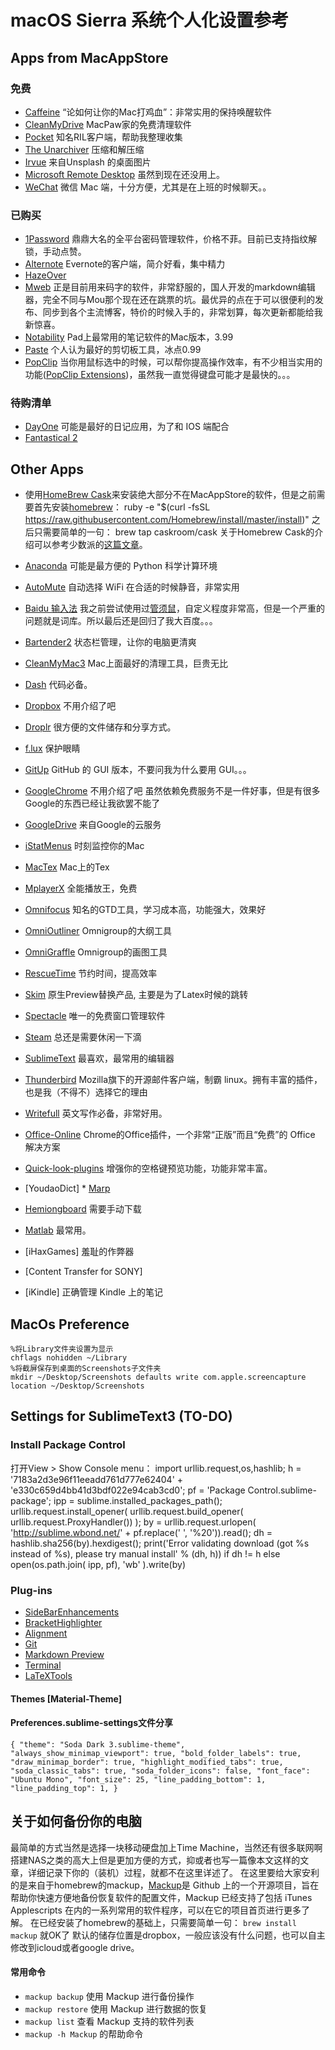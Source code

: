 # macOS Sierra 系统个人化设置参考

<!-- more -->

## Apps from MacAppStore 
### 免费 
* [Caffeine](https://itunes.apple.com/en/app/caffeine/id411246225?mt=12) “论如何让你的Mac打鸡血”：非常实用的保持唤醒软件
* [CleanMyDrive](https://itunes.apple.com/us/app/cleanmydrive-external-drives/id523620159?mt=12) MacPaw家的免费清理软件 
* [Pocket](https://itunes.apple.com/us/app/pocket/id568494494?mt=12) 知名RIL客户端，帮助我整理收集 
* [The Unarchiver](https://itunes.apple.com/en/app/the-unarchiver/id425424353?mt=12) 压缩和解压缩 
* [Irvue](https://itunes.apple.com/fr/app/wallpapers-from-unsplash-irvue/id1039633667?l=en&mt=12) 来自Unsplash 的桌面图片 
* [Microsoft Remote Desktop](https://itunes.apple.com/fr/app/microsoft-remote-desktop/id715768417?l=en&mt=12) 虽然到现在还没用上。
* [WeChat](https://itunes.apple.com/fr/app/wechat/id836500024?l=en&mt=12) 微信 Mac 端，十分方便，尤其是在上班的时候聊天。。 

### 已购买 
* [1Password](https://itunes.apple.com/us/app/1password-password-manager/id443987910?mt=12&ign-mpt=uo%3D4) 鼎鼎大名的全平台密码管理软件，价格不菲。目前已支持指纹解锁，手动点赞。 
* [Alternote](https://itunes.apple.com/app/id974971992?mt=12) Evernote的客户端，简介好看，集中精力 
* [HazeOver](https://itunes.apple.com/us/app/distraction-dimmer-hazeover/id430798174?mt=12) 
* [Mweb](https://itunes.apple.com/cn/app/mweb-zhuan-ye-demarkdown-xie/id954188948?mt=12) 正是目前用来码字的软件，非常舒服的，国人开发的markdown编辑器，完全不同与Mou那个现在还在跳票的坑。最优异的点在于可以很便利的发布、同步到各个主流博客，特价的时候入手的，非常划算，每次更新都能给我新惊喜。 
* [Notability](https://itunes.apple.com/us/app/notability/id736189492?mt=12) Pad上最常用的笔记软件的Mac版本，3.99 
* [Paste](https://itunes.apple.com/us/app/paste-clipboard-history-manager/id967805235?mt=12&ign-mpt=uo%3D6) 个人认为最好的剪切板工具，冰点0.99 
* [PopClip](https://itunes.apple.com/fr/app/popclip/id445189367?l=en&mt=12) 当你用鼠标选中的时候，可以帮你提高操作效率，有不少相当实用的功能([PopClip Extensions](http://pilotmoon.com/popclip/extensions/))，虽然我一直觉得键盘可能才是最快的。。。 

### 待购清单 
* [DayOne](https://itunes.apple.com/fr/app/day-one/id1055511498?l=en&mt=12) 可能是最好的日记应用，为了和 IOS 端配合 
* [Fantastical 2](https://itunes.apple.com/fr/app/fantastical-2-calendar-reminders/id975937182?l=en&mt=12) 

## Other Apps 
* 使用[HomeBrew Cask](http://caskroom.io/)来安装绝大部分不在MacAppStore的软件，但是之前需要首先安装[homebrew](http://brew.sh/)：
	ruby -e "$(curl -fsSL https://raw.githubusercontent.com/Homebrew/install/master/install)" 
之后只需要简单的一句： 
	brew tap caskroom/cask 
关于Homebrew Cask的介绍可以参考少数派的[这篇文章](http://sspai.com/32857)。

* [Anaconda](https://www.continuum.io/downloads) 可能是最方便的 Python 科学计算环境
* [AutoMute](http://auto-mute.com/) 自动选择 WiFi 在合适的时候静音，非常实用 
* [Baidu 输入法](https://srf.baidu.com/input/mac.html) 我之前尝试使用过[管须鼠](https://github.com/rime/squirrel)，自定义程度非常高，但是一个严重的问题就是词库。所以最后还是回归了我大百度。。。 
* [Bartender2](https://www.macbartender.com/) 状态栏管理，让你的电脑更清爽 
* [CleanMyMac3](http://macpaw.com/landings/land221?campaign=search_text_cmm3_brand_rw&utm_source=&utm_medium=&utm_term=&utm_content=&utm_campaign=&gclid=Cj0KEQiA-NqyBRC905irsrLr-LUBEiQAWJFYTuPKx1v1DbJeGAnDRupaPIUZNBx1yZ11ItOGOlThre4aArEN8P8HAQ&siteID=&CJPID=&mpaid=) Mac上面最好的清理工具，巨贵无比 
* [Dash](https://kapeli.com/dash) 代码必备。 
* [Dropbox](https://www.dropbox.com/) 不用介绍了吧 
* [Droplr](https://droplr.com/) 很方便的文件储存和分享方式。 
* [f.lux](https://justgetflux.com/news/pages/mac/) 保护眼睛 
* [GitUp](http://gitup.co/) GitHub 的 GUI 版本，不要问我为什么要用 GUI。。。 
* [GoogleChrome](https://www.google.com/chrome/browser/desktop/index.html) 不用介绍了吧 虽然依赖免费服务不是一件好事，但是有很多Google的东西已经让我欲罢不能了 
* [GoogleDrive](https://www.google.com/drive/download/) 来自Google的云服务 
* [iStatMenus](https://bjango.com/mac/istatmenus/) 时刻监控你的Mac 
* [MacTex](https://tug.org/mactex/) Mac上的Tex 
* [MplayerX](http://mplayerx.org/download.html#sthash.bF26vnbD.Zgsb1Shh.dpbs) 全能播放王，免费 
* [Omnifocus](https://www.omnigroup.com/omnifocus) 知名的GTD工具，学习成本高，功能强大，效果好 
* [OmniOutliner](https://www.omnigroup.com/omnioutliner) Omnigroup的大纲工具 
* [OmniGraffle](https://www.omnigroup.com/omnigraffle) Omnigroup的画图工具 
* [RescueTime](https://www.rescuetime.com/) 节约时间，提高效率 
* [Skim](http://skim-app.sourceforge.net/) 原生Preview替换产品, 主要是为了Latex时候的跳转 
* [Spectacle](https://www.spectacleapp.com/) 唯一的免费窗口管理软件 
* [Steam](http://store.steampowered.com/) 总还是需要休闲一下滴 
* [SublimeText](https://www.sublimetext.com/) 最喜欢，最常用的编辑器 
* [Thunderbird](https://www.mozilla.org/en-US/thunderbird/) Mozilla旗下的开源邮件客户端，制霸 linux。拥有丰富的插件，也是我（不得不）选择它的理由 
* [Writefull](http://writefullapp.com/) 英文写作必备，非常好用。 
* [Office-Online](https://chrome.google.com/webstore/detail/office-online/ndjpnladcallmjemlbaebfadecfhkepb?hl=en) Chrome的Office插件，一个非常“正版”而且“免费”的 Office 解决方案 
* [Quick-look-plugins](https://github.com/sindresorhus/quick-look-plugins) 增强你的空格键预览功能，功能非常丰富。 
* [YoudaoDict] * [Marp](https://yhatt.github.io/marp/) 
* [Hemiongboard](https://hemingboard.com/) 需要手动下载 
* [Matlab](http://fr.mathworks.com/products/matlab/?refresh=true) 最常用。 
* [iHaxGames] 羞耻的作弊器 
* [Content Transfer for SONY] 
* [iKindle] 正确管理 Kindle 上的笔记 

## MacOs Preference 
```
%将Library文件夹设置为显示 
chflags nohidden ~/Library 
%将截屏保存到桌面的Screenshots子文件夹 
mkdir ~/Desktop/Screenshots defaults write com.apple.screencapture location ~/Desktop/Screenshots 
```

## Settings for SublimeText3 (TO-DO) 
### Install Package Control 
打开View > Show Console menu： 
	import urllib.request,os,hashlib; h = '7183a2d3e96f11eeadd761d777e62404' + 'e330c659d4bb41d3bdf022e94cab3cd0'; pf = 'Package Control.sublime-package'; ipp = sublime.installed_packages_path(); urllib.request.install_opener( urllib.request.build_opener( urllib.request.ProxyHandler()) ); by = urllib.request.urlopen( 'http://sublime.wbond.net/' + pf.replace(' ', '%20')).read(); dh = hashlib.sha256(by).hexdigest(); print('Error validating download (got %s instead of %s), please try manual install' % (dh, h)) if dh != h else open(os.path.join( ipp, pf), 'wb' ).write(by) 
	
### Plug-ins 
* [SideBarEnhancements](https://packagecontrol.io/packages/SideBarEnhancements) 
* [BracketHighlighter](https://packagecontrol.io/packages/BracketHighlighter) 
* [Alignment](https://packagecontrol.io/packages/Alignment) 
* [Git](https://packagecontrol.io/packages/Git) 
* [Markdown Preview](https://packagecontrol.io/packages/Markdown%20Preview) 
* [Terminal](https://packagecontrol.io/packages/Terminal) 
* [LaTeXTools](https://packagecontrol.io/packages/LaTeXTools) 

#### Themes [Material-Theme] 
#### Preferences.sublime-settings文件分享
	{ "theme": "Soda Dark 3.sublime-theme", "always_show_minimap_viewport": true, "bold_folder_labels": true, "draw_minimap_border": true, "highlight_modified_tabs": true, "soda_classic_tabs": true, "soda_folder_icons": false, "font_face": "Ubuntu Mono", "font_size": 25, "line_padding_bottom": 1, "line_padding_top": 1, } 

## 关于如何备份你的电脑 
最简单的方式当然是选择一块移动硬盘加上Time Machine，当然还有很多联网啊搭建NAS之类的高大上但是更加方便的方式，抑或者也写一篇像本文这样的文章，详细记录下你的（装机）过程，就都不在这里详述了。 
在这里要给大家安利的是来自于homebrew的mackup，[Mackup](https://github.com/lra/mackup)是 Github 上的一个开源项目，旨在帮助你快速方便地备份恢复软件的配置文件，Mackup 已经支持了包括 iTunes Applescripts 在内的一系列常用的软件程序，可以在它的项目首页进行更多了解。 在已经安装了homebrew的基础上，只需要简单一句： `brew install mackup` 就OK了 默认的储存位置是dropbox，一般应该没有什么问题，也可以自主修改到icloud或者google drive。
#### 常用命令 
* `mackup backup` 使用 Mackup 进行备份操作 
* `mackup restore` 使用 Mackup 进行数据的恢复 
* `mackup list` 查看 Mackup 支持的软件列表 
* `mackup -h Mackup` 的帮助命令
